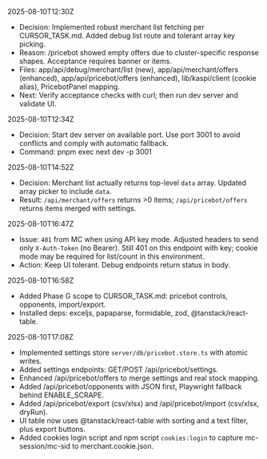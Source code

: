 2025-08-10T12:30Z
- Decision: Implemented robust merchant list fetching per CURSOR_TASK.md. Added debug list route and tolerant array key picking.
- Reason: /pricebot showed empty offers due to cluster-specific response shapes. Acceptance requires banner or items.
- Files: app/api/debug/merchant/list (new), app/api/merchant/offers (enhanced), app/api/pricebot/offers (enhanced), lib/kaspi/client (cookie alias), PricebotPanel mapping.
- Next: Verify acceptance checks with curl; then run dev server and validate UI.

2025-08-10T12:34Z
- Decision: Start dev server on available port. Use port 3001 to avoid conflicts and comply with automatic fallback.
- Command: pnpm exec next dev -p 3001

2025-08-10T14:52Z
- Decision: Merchant list actually returns top-level `data` array. Updated array picker to include `data`.
- Result: `/api/merchant/offers` returns >0 items; `/api/pricebot/offers` returns items merged with settings.

2025-08-10T16:47Z
- Issue: `401` from MC when using API key mode. Adjusted headers to send only `X-Auth-Token` (no Bearer). Still 401 on this endpoint with key; cookie mode may be required for list/count in this environment.
- Action: Keep UI tolerant. Debug endpoints return status in body.

2025-08-10T16:58Z
- Added Phase G scope to CURSOR_TASK.md: pricebot controls, opponents, import/export.
- Installed deps: exceljs, papaparse, formidable, zod, @tanstack/react-table.

2025-08-10T17:08Z
- Implemented settings store `server/db/pricebot.store.ts` with atomic writes.
- Added settings endpoints: GET/POST /api/pricebot/settings.
- Enhanced /api/pricebot/offers to merge settings and real stock mapping.
- Added /api/pricebot/opponents with JSON first, Playwright fallback behind ENABLE_SCRAPE.
- Added /api/pricebot/export (csv/xlsx) and /api/pricebot/import (csv/xlsx, dryRun).
- UI table now uses @tanstack/react-table with sorting and a text filter, plus export buttons.
- Added cookies login script and npm script `cookies:login` to capture mc-session/mc-sid to merchant.cookie.json.


